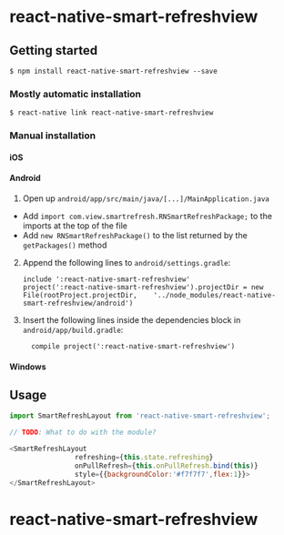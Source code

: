 
# react-native-smart-refreshview

## Getting started

`$ npm install react-native-smart-refreshview --save`

### Mostly automatic installation

`$ react-native link react-native-smart-refreshview`

### Manual installation


#### iOS

#### Android

1. Open up `android/app/src/main/java/[...]/MainApplication.java`
  - Add `import com.view.smartrefresh.RNSmartRefreshPackage;` to the imports at the top of the file
  - Add `new RNSmartRefreshPackage()` to the list returned by the `getPackages()` method
2. Append the following lines to `android/settings.gradle`:
  	```
  	include ':react-native-smart-refreshview'
  	project(':react-native-smart-refreshview').projectDir = new File(rootProject.projectDir, 	'../node_modules/react-native-smart-refreshview/android')
  	```
3. Insert the following lines inside the dependencies block in `android/app/build.gradle`:
  	```
      compile project(':react-native-smart-refreshview')
  	```

#### Windows

## Usage
```javascript
import SmartRefreshLayout from 'react-native-smart-refreshview';

// TODO: What to do with the module?

<SmartRefreshLayout
                refreshing={this.state.refreshing}
                onPullRefresh={this.onPullRefresh.bind(this)}
                style={{backgroundColor:'#f7f7f7',flex:1}}>
</SmartRefreshLayout>
```
  # react-native-smart-refreshview

